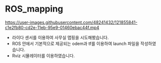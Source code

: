 # ROS_mapping

https://user-images.githubusercontent.com/48241432/121855841-c1e2fb80-cd2e-11eb-95e9-01460ebac44f.mp4
+ 라이다 센서를 이용하여 사무실 맵핑을 시도해봤습니다.
+ ROS 안에서 기본적으로 제공되는 odem과 tf를 이용하여 launch 파일을 작성하였습니다.
+ Rviz 시뮬레이터를 이용하였습니다.

